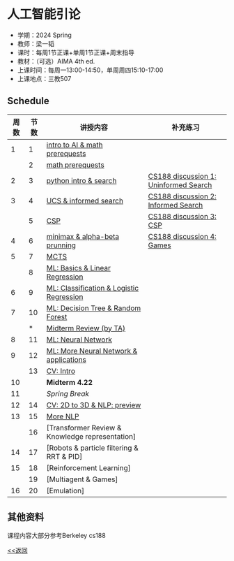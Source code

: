 # 人工智能引论

* 学期：2024 Spring
* 教师：梁一韬
* 课时：每周1节正课+单周1节正课+周末指导
* 教材：（可选）AIMA 4th ed.
* 上课时间：每周一13:00-14:50，单周周四15:10-17:00
* 上课地点：三教507

## Schedule

| 周数 |节数| 讲授内容 | 补充练习 |
| ---- |----| -------- | -------- |
|1|1|[intro to AI & math prerequests](/courses/ai/lec1)||
||2|[math prerequests](https://calvinxiaocao.github.io/courses/ai/lec2.html)||
|2|3|[python intro & search](https://calvinxiaocao.github.io/courses/ai/lec3.html)|[CS188 discussion 1: Uninformed Search](https://inst.eecs.berkeley.edu/~cs188/fa23/)|
|3|4|[UCS & informed search](https://calvinxiaocao.github.io/courses/ai/lec4.html)|[CS188 discussion 2: Informed Search](https://inst.eecs.berkeley.edu/~cs188/fa23/)|
||5|[CSP](https://calvinxiaocao.github.io/courses/ai/lec5.html)|[CS188 discussion 3: CSP](https://inst.eecs.berkeley.edu/~cs188/fa23/)|
|4|6|[minimax & alpha-beta prunning](https://calvinxiaocao.github.io/courses/ai/lec6.html)|[CS188 discussion 4: Games](https://inst.eecs.berkeley.edu/~cs188/fa23/)|
|5|7|[MCTS](https://calvinxiaocao.github.io/courses/ai/lec7.html)||
||8|[ML: Basics & Linear Regression](https://calvinxiaocao.github.io/courses/ai/lec8.html)||
|6|9|[ML: Classification & Logistic Regression](https://calvinxiaocao.github.io/courses/ai/lec9.html)||
|7|10|[ML: Decision Tree & Random Forest](https://calvinxiaocao.github.io/courses/ai/lec10.html)||
||*|[Midterm Review (by TA)](https://calvinxiaocao.github.io/courses/ai/review1.html)||
|8|11|[ML: Neural Network](https://calvinxiaocao.github.io/courses/ai/lec11.html)||
|9|12|[ML: More Neural Network & applications](https://calvinxiaocao.github.io/courses/ai/lec12.html)||
||13|[CV: Intro](https://calvinxiaocao.github.io/courses/ai/lec13.html)||
|10||**Midterm 4.22**||
|11||*Spring Break*||
|12|14|[CV: 2D to 3D & NLP: preview](https://calvinxiaocao.github.io/courses/ai/lec14.html)||
|13|15|[More NLP](https://calvinxiaocao.github.io/courses/ai/lec15.html)||
||16|[Transformer Review & Knowledge representation]||
|14|17|[Robots & particle filtering & RRT & PID]||
|15|18|[Reinforcement Learning]||
||19|[Multiagent & Games]||
|16|20|[Emulation]||

## 其他资料
课程内容大部分参考Berkeley cs188

[<<返回](university_courses)